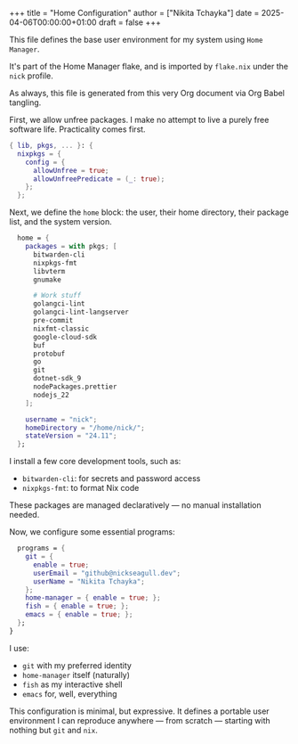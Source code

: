 +++
title = "Home Configuration"
author = ["Nikita Tchayka"]
date = 2025-04-06T00:00:00+01:00
draft = false
+++

This file defines the base user environment for my system using `Home Manager`.

It's part of the Home Manager flake, and is imported by `flake.nix` under the `nick` profile.

As always, this file is generated from this very Org document via Org Babel tangling.

First, we allow unfree packages. I make no attempt to live a purely free software life. Practicality comes first.

```nix
{ lib, pkgs, ... }: {
  nixpkgs = {
    config = {
      allowUnfree = true;
      allowUnfreePredicate = (_: true);
    };
  };
```

Next, we define the `home` block: the user, their home directory, their package list, and the system version.

```nix
  home = {
    packages = with pkgs; [
      bitwarden-cli
      nixpkgs-fmt
      libvterm
      gnumake

      # Work stuff
      golangci-lint
      golangci-lint-langserver
      pre-commit
      nixfmt-classic
      google-cloud-sdk
      buf
      protobuf
      go
      git
      dotnet-sdk_9
      nodePackages.prettier
      nodejs_22
    ];

    username = "nick";
    homeDirectory = "/home/nick/";
    stateVersion = "24.11";
  };
```

I install a few core development tools, such as:

-   `bitwarden-cli`: for secrets and password access
-   `nixpkgs-fmt`: to format Nix code

These packages are managed declaratively — no manual installation needed.

Now, we configure some essential programs:

```nix
  programs = {
    git = {
      enable = true;
      userEmail = "github@nickseagull.dev";
      userName = "Nikita Tchayka";
    };
    home-manager = { enable = true; };
    fish = { enable = true; };
    emacs = { enable = true; };
  };
}
```

I use:

-   `git` with my preferred identity
-   `home-manager` itself (naturally)
-   `fish` as my interactive shell
-   `emacs` for, well, everything

This configuration is minimal, but expressive. It defines a portable user environment I can reproduce anywhere — from scratch — starting with nothing but `git` and `nix`.
